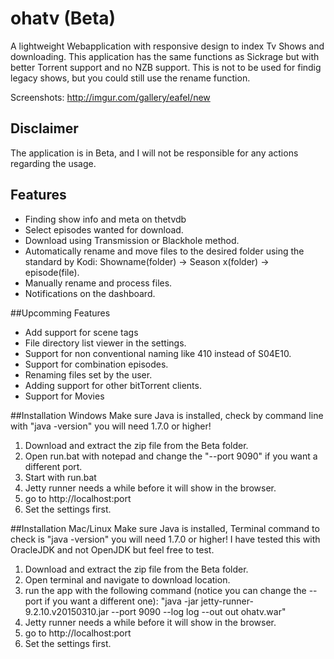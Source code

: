 # ohatv (Beta)
A lightweight Webapplication with responsive design to index Tv Shows and downloading.
This application has the same functions as Sickrage but with better Torrent support and no NZB support.
This is not to be used for findig legacy shows, but you could still use the rename function.

Screenshots: http://imgur.com/gallery/eafeI/new

## Disclaimer
The application is in Beta, and I will not be responsible for any actions regarding the usage.

## Features
- Finding show info and meta on thetvdb
- Select episodes wanted for download.
- Download using Transmission or Blackhole method.
- Automatically rename and move files to the desired folder using the standard by Kodi: Showname(folder) -> Season x(folder) -> episode(file).
- Manually rename and process files.
- Notifications on the dashboard.

##Upcomming Features
- Add support for scene tags
- File directory list viewer in the settings.
- Support for non conventional naming like 410 instead of S04E10.
- Support for combination episodes.
- Renaming files set by the user.
- Adding support for other bitTorrent clients.
- Support for Movies


##Installation Windows
Make sure Java is installed, check by command line with "java -version" you will need 1.7.0 or higher!

1. Download and extract the zip file from the Beta folder.
2. Open run.bat with notepad and change the "--port 9090" if you want a different port.
3. Start with run.bat
4. Jetty runner needs a while before it will show in the browser.
5. go to http://localhost:port
6. Set the settings first.

##Installation Mac/Linux
Make sure Java is installed, Terminal command to check is "java -version" you will need 1.7.0 or higher!
I have tested this with OracleJDK and not OpenJDK but feel free to test.

1. Download and extract the zip file from the Beta folder.
2. Open terminal and navigate to download location.
3. run the app with the following command (notice you can change the --port if you want a different one): "java -jar jetty-runner-9.2.10.v20150310.jar --port 9090 --log log --out out ohatv.war"
4. Jetty runner needs a while before it will show in the browser.
5. go to http://localhost:port
6. Set the settings first.

